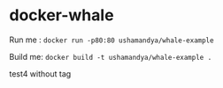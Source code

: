 # docker-whale

Run me : `docker run -p80:80 ushamandya/whale-example`

Build me: `docker build -t ushamandya/whale-example .`

test4 without tag